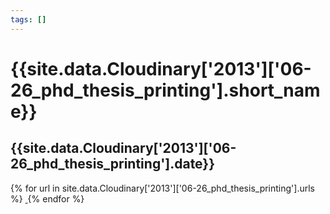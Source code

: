 ```yaml
---
tags: []
---
```

<div itemscope itemtype="http://schema.org/Photograph">
  <h1>{{site.data.Cloudinary['2013']['06-26_phd_thesis_printing'].short_name}}</h1>
  <h2 class="event-date">{{site.data.Cloudinary['2013']['06-26_phd_thesis_printing'].date}}</h2>
  {% for url in site.data.Cloudinary['2013']['06-26_phd_thesis_printing'].urls %}
    <a itemprop="image" class="swipebox" title="" href="{{ site.cloudinary.baseurl }}/{{ url }}">
      <img alt="" itemprop="thumbnailUrl" src="{{ site.cloudinary.baseurl }}/h_150/{{ url }}" />
      <meta itemprop="isFamilyFriendly" content="true" />
    </a>
  {% endfor %}
</div>
